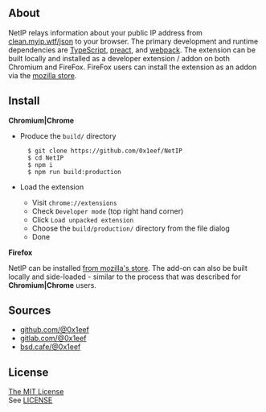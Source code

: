 ## About

NetIP relays information about your public IP address
from
[clean.myip.wtf/json](https://clean.myip.wtf/json)
to your browser. The primary development and runtime
dependencies are
[TypeScript](https://www.typescriptlang.org/),
[preact](https://preactjs.com/),
and
[webpack](https://webpack.js.org/).
The extension can be built locally and installed as a
developer extension / addon on both Chromium and FireFox.
FireFox users can install the extension as an addon
via the [mozilla store](https://addons.mozilla.org/en-US/firefox/addon/97c865f874d543128d35/).

## Install

**Chromium|Chrome**

* Produce the `build/` directory

        $ git clone https://github.com/0x1eef/NetIP
        $ cd NetIP
        $ npm i
        $ npm run build:production

* Load the extension
    * Visit `chrome://extensions`
    * Check `Developer mode` (top right hand corner)
    * Click `Load unpacked extension`
    * Choose the `build/production/` directory from the file dialog
    * Done

**Firefox**

NetIP can be installed [from mozilla's store](https://addons.mozilla.org/en-US/firefox/addon/97c865f874d543128d35/).
The add-on can also be built locally and side-loaded - similar
to the process that was described for **Chromium|Chrome** users.

## Sources

* [github.com/@0x1eef](https://github.com/0x1eef/NetIP#readme)
* [gitlab.com/@0x1eef](https://gitlab.com/0x1eef/NetIP#about)
* [bsd.cafe/@0x1eef](https://brew.bsd.cafe/0x1eef/NetIP)

## License

[The MIT License](https://choosealicense.com/licenses/MIT/)
<br>
See [LICENSE](./share/NetIP/LICENSE)
